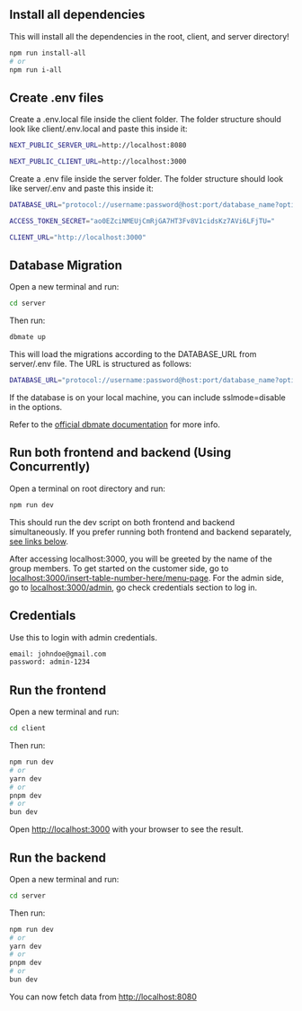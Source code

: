 ## Install all dependencies

This will install all the dependencies in the root, client, and server directory!

```bash
npm run install-all
# or
npm run i-all
```

## Create .env files

Create a .env.local file inside the client folder. The folder structure should look like client/.env.local and paste this inside it:

```bash
NEXT_PUBLIC_SERVER_URL=http://localhost:8080

NEXT_PUBLIC_CLIENT_URL=http://localhost:3000
```

Create a .env file inside the server folder. The folder structure should look like server/.env and paste this inside it:

```bash
DATABASE_URL="protocol://username:password@host:port/database_name?options"

ACCESS_TOKEN_SECRET="ao0EZciNMEUjCmRjGA7HT3Fv8V1cidsKz7AVi6LFjTU="

CLIENT_URL="http://localhost:3000"
```

## Database Migration

Open a new terminal and run:

```bash
cd server
```

Then run:

```bash
dbmate up
```

This will load the migrations according to the DATABASE_URL from server/.env file. The URL is structured as follows:

```bash
DATABASE_URL="protocol://username:password@host:port/database_name?options"
```

If the database is on your local machine, you can include sslmode=disable in the options.

Refer to the [official dbmate documentation](https://github.com/amacneil/dbmate#usage) for more info.

## Run both frontend and backend (Using Concurrently)

Open a terminal on root directory and run:

```bash
npm run dev
```

This should run the dev script on both frontend and backend simultaneously. If you prefer running both frontend and backend separately, [see links below](#run-the-frontend).

After accessing localhost:3000, you will be greeted by the name of the group members. To get started on the customer side, go to [localhost:3000/insert-table-number-here/menu-page](localhost:3000/1/menu-page). For the admin side, go to [localhost:3000/admin](localhost:3000/admin), go check credentials section to log in.

## Credentials

Use this to login with admin credentials.

```bash
email: johndoe@gmail.com
password: admin-1234
```

## Run the frontend

Open a new terminal and run:

```bash
cd client
```

Then run:

```bash
npm run dev
# or
yarn dev
# or
pnpm dev
# or
bun dev
```

Open [http://localhost:3000](http://localhost:3000) with your browser to see the result.

## Run the backend

Open a new terminal and run:

```bash
cd server
```

Then run:

```bash
npm run dev
# or
yarn dev
# or
pnpm dev
# or
bun dev
```

You can now fetch data from [http://localhost:8080](http://localhost:8080)
